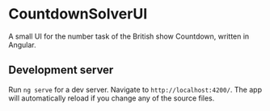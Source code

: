 # CountdownSolverUI

A small UI for the number task of the British show Countdown, written in Angular.

## Development server

Run `ng serve` for a dev server. Navigate to `http://localhost:4200/`. The app will automatically reload if you change any of the source files.
